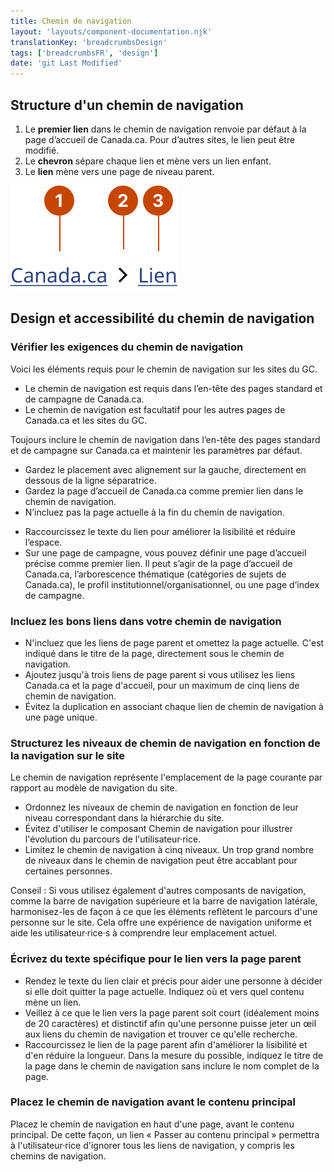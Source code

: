 ```yaml
---
title: Chemin de navigation
layout: 'layouts/component-documentation.njk'
translationKey: 'breadcrumbsDesign'
tags: ['breadcrumbsFR', 'design']
date: 'git Last Modified'
---
```


## Structure d'un chemin de navigation

<ol class="anatomy-list">
  <li>Le <strong>premier lien</strong> dans le chemin de navigation renvoie par défaut à la page d’accueil de Canada.ca. Pour d’autres sites, le lien peut être modifié. </li>
  <li>Le <strong>chevron</strong> sépare chaque lien et mène vers un lien enfant.</li>
  <li>Le <strong>lien</strong> mène vers une page de niveau parent.</li>
</ol>

<img class="b-sm b-default p-300" src="/images/fr/components/anatomy/gcds-breadcrumbs-anatomy.svg" alt="Chemin de navigation avec deux liens côte à côte et un chevron pointant vers la droite entre eux. Chaque élément du composant est identifié à l’aide d’un chiffre." />

## Design et accessibilité du chemin de navigation

### Vérifier les exigences du chemin de navigation

Voici les éléments requis pour le chemin de navigation sur les sites du GC.

- Le chemin de navigation est requis dans l’en-tête des pages standard et de campagne de Canada.ca.
- Le chemin de navigation est facultatif pour les autres pages de Canada.ca et les sites du GC.

<gcds-details details-title="Éléments requis sur une page standard ou de campagne de Canada.ca" class="mb-300">
  <gcds-text>Toujours inclure le chemin de navigation dans l’en-tête des pages standard et de campagne sur Canada.ca et maintenir les paramètres par défaut.</gcds-text>
  <ul class="list-disc">
    <li>Gardez le placement avec alignement sur la gauche, directement en dessous de la ligne séparatrice.</li>
    <li>Gardez la page d’accueil de Canada.ca comme premier lien dans le chemin de navigation.</li>
    <li>N’incluez pas la page actuelle à la fin du chemin de navigation.</li>
  </ul>
</gcds-details>

<gcds-details details-title="Éléments facultatifs sur une page standard ou de campagne de Canada.ca" class="mb-300">
  <ul class="list-disc">
    <li>Raccourcissez le texte du lien pour améliorer la lisibilité et réduire l’espace.</li>
    <li>Sur une page de campagne, vous pouvez définir une page d’accueil précise comme premier lien. Il peut s’agir de la page d’accueil de Canada.ca, l’arborescence thématique (catégories de sujets de Canada.ca), le profil institutionnel/organisationnel, ou une page d’index de campagne.</li>
  </ul>
</gcds-details>

### Incluez les bons liens dans votre chemin de navigation

- N'incluez que les liens de page parent et omettez la page actuelle. C'est indiqué dans le titre de la page, directement sous le chemin de navigation.
- Ajoutez jusqu'à trois liens de page parent si vous utilisez les liens Canada.ca et la page d'accueil, pour un maximum de cinq liens de chemin de navigation.
- Évitez la duplication en associant chaque lien de chemin de navigation à une page unique.

### Structurez les niveaux de chemin de navigation en fonction de la navigation sur le site

Le chemin de navigation représente l'emplacement de la page courante par rapport au modèle de navigation du site.

- Ordonnez les niveaux de chemin de navigation en fonction de leur niveau correspondant dans la hiérarchie du site.
- Évitez d'utiliser le composant Chemin de navigation pour illustrer l'évolution du parcours de l'utilisateur·rice.
- Limitez le chemin de navigation à cinq niveaux. Un trop grand nombre de niveaux dans le chemin de navigation peut être accablant pour certaines personnes.

Conseil : Si vous utilisez également d'autres composants de navigation, comme la <gcds-link href="{{ links.topNav }}">barre de navigation supérieure</gcds-link> et la <gcds-link href="{{ links.sideNav }}">barre de navigation latérale</gcds-link>, harmonisez-les de façon à ce que les éléments reflètent le parcours d'une personne sur le site. Cela offre une expérience de navigation uniforme et aide les utilisateur·rice·s à comprendre leur emplacement actuel.

### Écrivez du texte spécifique pour le lien vers la page parent

- Rendez le texte du lien clair et précis pour aider une personne à décider si elle doit quitter la page actuelle. Indiquez où et vers quel contenu mène un lien.
- Veillez à ce que le lien vers la page parent soit court (idéalement moins de 20 caractères) et distinctif afin qu'une personne puisse jeter un œil aux liens du chemin de navigation et trouver ce qu'elle recherche.
- Raccourcissez le lien de la page parent afin d'améliorer la lisibilité et d'en réduire la longueur. Dans la mesure du possible, indiquez le titre de la page dans le chemin de navigation sans inclure le nom complet de la page.

### Placez le chemin de navigation avant le contenu principal

Placez le chemin de navigation en haut d'une page, avant le contenu principal. De cette façon, un lien «&nbsp;Passer au contenu principal&nbsp;» permettra à l'utilisateur·rice d'ignorer tous les liens de navigation, y compris les chemins de navigation.
